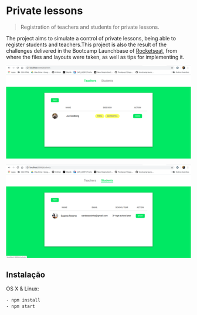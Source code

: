 # Private lessons
> Registration of teachers and students for private lessons.

The project aims to simulate a control of private lessons, being able to register students and teachers.This project is also the result of the challenges delivered in the Bootcamp Launchbase of [Rocketseat](https://rocketseat.com.br/), from where the files and layouts were taken, as well as tips for implementing it.

![](/readme_content/teachers.png)

![](/readme_content/students.png)

## Instalação

OS X & Linux:

```sh
- npm install
- npm start
```
